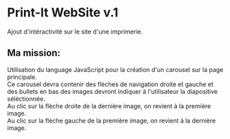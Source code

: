 # Print-It WebSite v.1
Ajout d'intéractivité sur le site d'une imprimerie.

## Ma mission: 
Utilisation du language JavaScript pour la création d'un carousel
sur la page principale. \
Ce carousel devra contenir des flèches de navigation droite et gauche
et des bullets en bas des images devront indiquer à l'utilisateur
la diapositive séléctionnée.\
Au clic sur la flèche droite de la dernière image, on revient à la première image.\
Au clic sur la flèche gauche de la première image, on revient à la dernière image.

